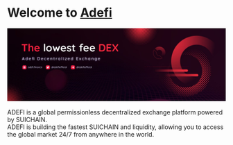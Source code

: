 # Welcome to [Adefi](https://adefi.finance/)
![Adefi Banner](https://raw.githubusercontent.com/adefi-finance/.github/main/profile/adefi_banner.png)

ADEFI is a global permissionless decentralized exchange platform powered by SUICHAIN.  
ADEFI is building the fastest SUICHAIN and liquidity, allowing you to access the global market 24/7 from anywhere in the world. 

